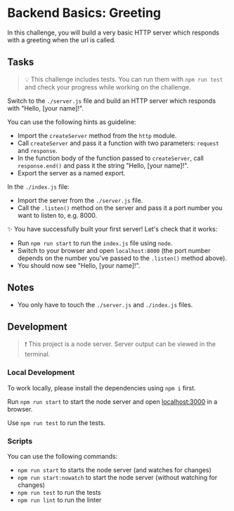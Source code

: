 # Backend Basics: Greeting

In this challenge, you will build a very basic HTTP server which responds with a greeting when the url is called.

## Tasks

> 💡 This challenge includes tests. You can run them with `npm run test` and check your progress while working on the challenge.

Switch to the `./server.js` file and build an HTTP server which responds with "Hello, [your name]!".

You can use the following hints as guideline:

- Import the `createServer` method from the `http` module.
- Call `createServer` and pass it a function with two parameters: `request` and `response`.
- In the function body of the function passed to `createServer`, call `response.end()` and pass it the string "Hello, [your name]!".
- Export the server as a named export.

In the `./index.js` file:

- Import the server from the `./server.js` file.
- Call the `.listen()` method on the server and pass it a port number you want to listen to, e.g. 8000.

✨ You have successfully built your first server! Let's check that it works:

- Run `npm run start` to run the `index.js` file using `node`.
- Switch to your browser and open `localhost:8000` (the port number depends on the number you've passed to the `.listen()` method above).
- You should now see "Hello, [your name]!".

## Notes

- You only have to touch the `./server.js` and `./index.js` files.

## Development

> ❗️ This project is a node server. Server output can be viewed in the terminal.

### Local Development

To work locally, please install the dependencies using `npm i` first.

Run `npm run start` to start the node server and open [localhost:3000](http://localhost:3000) in a browser.

Use `npm run test` to run the tests.

### Scripts

You can use the following commands:

- `npm run start` to starts the node server (and watches for changes)
- `npm run start:nowatch` to start the node server (without watching for changes)
- `npm run test` to run the tests
- `npm run lint` to run the linter
